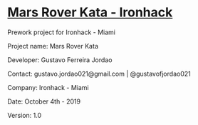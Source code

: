 <h1 style="text-decoration: underline";>Mars Rover Kata - Ironhack</h1>

<p>Prework project for Ironhack - Miami</p>
<p>Project name: Mars Rover Kata</p>
<p>Developer: Gustavo Ferreira Jordao</p>
<p>Contact: gustavo.jordao021@gmail.com | @gustavofjordao021</p>
<p>Company: Ironhack - Miami</p>
<p>Date: October 4th - 2019</p>
<p>Version: 1.0</p>